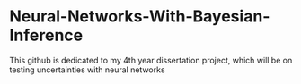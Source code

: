 # Neural-Networks-With-Bayesian-Inference
This github is dedicated to my 4th year dissertation project, which will be on testing uncertainties with neural networks
